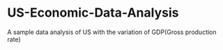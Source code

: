 # US-Economic-Data-Analysis
A sample data analysis of US with the variation of GDP(Gross production rate)
